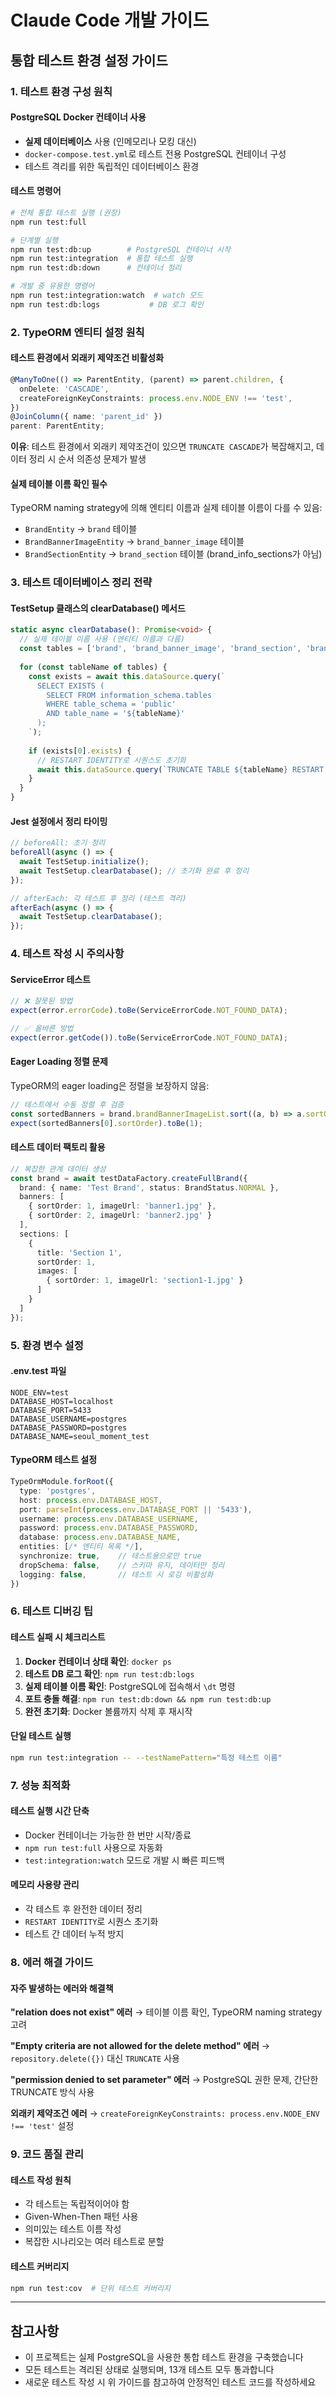 # Claude Code 개발 가이드

## 통합 테스트 환경 설정 가이드

### 1. 테스트 환경 구성 원칙

#### PostgreSQL Docker 컨테이너 사용
- **실제 데이터베이스** 사용 (인메모리나 모킹 대신)
- `docker-compose.test.yml`로 테스트 전용 PostgreSQL 컨테이너 구성
- 테스트 격리를 위한 독립적인 데이터베이스 환경

#### 테스트 명령어
```bash
# 전체 통합 테스트 실행 (권장)
npm run test:full

# 단계별 실행
npm run test:db:up        # PostgreSQL 컨테이너 시작
npm run test:integration  # 통합 테스트 실행
npm run test:db:down      # 컨테이너 정리

# 개발 중 유용한 명령어
npm run test:integration:watch  # watch 모드
npm run test:db:logs           # DB 로그 확인
```

### 2. TypeORM 엔티티 설정 원칙

#### 테스트 환경에서 외래키 제약조건 비활성화
```typescript
@ManyToOne(() => ParentEntity, (parent) => parent.children, {
  onDelete: 'CASCADE',
  createForeignKeyConstraints: process.env.NODE_ENV !== 'test',
})
@JoinColumn({ name: 'parent_id' })
parent: ParentEntity;
```

**이유**: 테스트 환경에서 외래키 제약조건이 있으면 `TRUNCATE CASCADE`가 복잡해지고, 데이터 정리 시 순서 의존성 문제가 발생

#### 실제 테이블 이름 확인 필수
TypeORM naming strategy에 의해 엔티티 이름과 실제 테이블 이름이 다를 수 있음:
- `BrandEntity` → `brand` 테이블
- `BrandBannerImageEntity` → `brand_banner_image` 테이블
- `BrandSectionEntity` → `brand_section` 테이블 (brand_info_sections가 아님)

### 3. 테스트 데이터베이스 정리 전략

#### TestSetup 클래스의 clearDatabase() 메서드
```typescript
static async clearDatabase(): Promise<void> {
  // 실제 테이블 이름 사용 (엔티티 이름과 다름)
  const tables = ['brand', 'brand_banner_image', 'brand_section', 'brand_section_image'];
  
  for (const tableName of tables) {
    const exists = await this.dataSource.query(`
      SELECT EXISTS (
        SELECT FROM information_schema.tables 
        WHERE table_schema = 'public' 
        AND table_name = '${tableName}'
      );
    `);
    
    if (exists[0].exists) {
      // RESTART IDENTITY로 시퀀스도 초기화
      await this.dataSource.query(`TRUNCATE TABLE ${tableName} RESTART IDENTITY`);
    }
  }
}
```

#### Jest 설정에서 정리 타이밍
```typescript
// beforeAll: 초기 정리
beforeAll(async () => {
  await TestSetup.initialize();
  await TestSetup.clearDatabase(); // 초기화 완료 후 정리
});

// afterEach: 각 테스트 후 정리 (테스트 격리)
afterEach(async () => {
  await TestSetup.clearDatabase();
});
```

### 4. 테스트 작성 시 주의사항

#### ServiceError 테스트
```typescript
// ❌ 잘못된 방법
expect(error.errorCode).toBe(ServiceErrorCode.NOT_FOUND_DATA);

// ✅ 올바른 방법
expect(error.getCode()).toBe(ServiceErrorCode.NOT_FOUND_DATA);
```

#### Eager Loading 정렬 문제
TypeORM의 eager loading은 정렬을 보장하지 않음:
```typescript
// 테스트에서 수동 정렬 후 검증
const sortedBanners = brand.brandBannerImageList.sort((a, b) => a.sortOrder - b.sortOrder);
expect(sortedBanners[0].sortOrder).toBe(1);
```

#### 테스트 데이터 팩토리 활용
```typescript
// 복잡한 관계 데이터 생성
const brand = await testDataFactory.createFullBrand({
  brand: { name: 'Test Brand', status: BrandStatus.NORMAL },
  banners: [
    { sortOrder: 1, imageUrl: 'banner1.jpg' },
    { sortOrder: 2, imageUrl: 'banner2.jpg' }
  ],
  sections: [
    {
      title: 'Section 1',
      sortOrder: 1,
      images: [
        { sortOrder: 1, imageUrl: 'section1-1.jpg' }
      ]
    }
  ]
});
```

### 5. 환경 변수 설정

#### .env.test 파일
```env
NODE_ENV=test
DATABASE_HOST=localhost
DATABASE_PORT=5433
DATABASE_USERNAME=postgres
DATABASE_PASSWORD=postgres
DATABASE_NAME=seoul_moment_test
```

#### TypeORM 테스트 설정
```typescript
TypeOrmModule.forRoot({
  type: 'postgres',
  host: process.env.DATABASE_HOST,
  port: parseInt(process.env.DATABASE_PORT || '5433'),
  username: process.env.DATABASE_USERNAME,
  password: process.env.DATABASE_PASSWORD,
  database: process.env.DATABASE_NAME,
  entities: [/* 엔티티 목록 */],
  synchronize: true,    // 테스트용으로만 true
  dropSchema: false,    // 스키마 유지, 데이터만 정리
  logging: false,       // 테스트 시 로깅 비활성화
})
```

### 6. 테스트 디버깅 팁

#### 테스트 실패 시 체크리스트
1. **Docker 컨테이너 상태 확인**: `docker ps`
2. **테스트 DB 로그 확인**: `npm run test:db:logs`
3. **실제 테이블 이름 확인**: PostgreSQL에 접속해서 `\dt` 명령
4. **포트 충돌 해결**: `npm run test:db:down && npm run test:db:up`
5. **완전 초기화**: Docker 볼륨까지 삭제 후 재시작

#### 단일 테스트 실행
```bash
npm run test:integration -- --testNamePattern="특정 테스트 이름"
```

### 7. 성능 최적화

#### 테스트 실행 시간 단축
- Docker 컨테이너는 가능한 한 번만 시작/종료
- `npm run test:full` 사용으로 자동화
- `test:integration:watch` 모드로 개발 시 빠른 피드백

#### 메모리 사용량 관리
- 각 테스트 후 완전한 데이터 정리
- `RESTART IDENTITY`로 시퀀스 초기화
- 테스트 간 데이터 누적 방지

### 8. 에러 해결 가이드

#### 자주 발생하는 에러와 해결책

**"relation does not exist" 에러**
→ 테이블 이름 확인, TypeORM naming strategy 고려

**"Empty criteria are not allowed for the delete method" 에러**
→ `repository.delete({})` 대신 `TRUNCATE` 사용

**"permission denied to set parameter" 에러**
→ PostgreSQL 권한 문제, 간단한 TRUNCATE 방식 사용

**외래키 제약조건 에러**
→ `createForeignKeyConstraints: process.env.NODE_ENV !== 'test'` 설정

### 9. 코드 품질 관리

#### 테스트 작성 원칙
- 각 테스트는 독립적이어야 함
- Given-When-Then 패턴 사용
- 의미있는 테스트 이름 작성
- 복잡한 시나리오는 여러 테스트로 분할

#### 테스트 커버리지
```bash
npm run test:cov  # 단위 테스트 커버리지
```

---

## 참고사항

- 이 프로젝트는 실제 PostgreSQL을 사용한 통합 테스트 환경을 구축했습니다
- 모든 테스트는 격리된 상태로 실행되며, 13개 테스트 모두 통과합니다
- 새로운 테스트 작성 시 위 가이드를 참고하여 안정적인 테스트 코드를 작성하세요